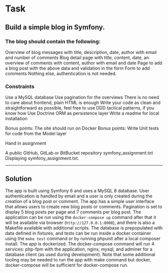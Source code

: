 # Task

## Build a simple blog in Symfony.

### The blog should contain the following:

Overview of blog messages with title, description, date, author with email and number of comments
Blog detail page with title, content, date, an overview of comments with content, author with email and date
Page to add a blog post with the above data and validation in the form
Form to add comments
Nothing else, authentication is not needed.

### Constraints

Use a MySQL database
Use pagination for the overviews
There is no need to care about frontend, plain HTML is enough
Write your code as clean and straightforward as possible, feel free to use DDD tactical patterns, if you know how
Use Doctrine ORM as persistence layer
Write a readme for local installation

Bonus points: The site should run on Docker
Bonus points: Write Unit tests for code from the Model layer

Hand in assignment

A public GitHub, GitLab or BitBucket repository
symfony_assignment.txt
Displaying symfony_assignment.txt.

---

## Solution

The app is built using Symfony 6 and uses a MySQL 8 database. User authentication is handled by email and a user is only created during the creation of a blog post or comment. The app has a simple user interface that allows users to create new blog posts or comments. Pagination is set to display 5 blog posts per page and 7 comments per blog post. The application can be run using the `docker-compose up` command after that it will be available via browser (`http://127.0.0.1:8008`), and there is also a Makefile available with additional scripts. The database is prepopulated with data defined in fixtures, and tests can be run inside a docker container using the `make test` command or by running phpunit after a local composer install. The app is dockerized. The docker-compose command will run 4 services: php-fpm with the application, nginx, mysql, and adminer for a database client (as used during development). Note that some additional tooling may be needed to run the app with make command but docker, docker-compose will be sufficient for docker-compose run.